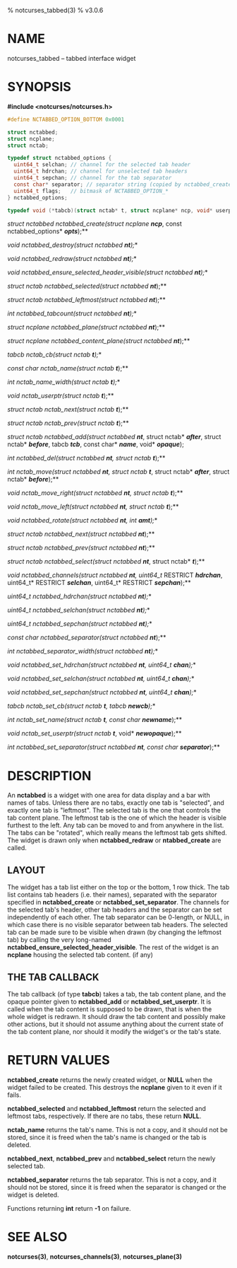 % notcurses_tabbed(3)
% v3.0.6

# NAME

notcurses_tabbed – tabbed interface widget

# SYNOPSIS

**#include <notcurses/notcurses.h>**

```c
#define NCTABBED_OPTION_BOTTOM 0x0001

struct nctabbed;
struct ncplane;
struct nctab;

typedef struct nctabbed_options {
  uint64_t selchan; // channel for the selected tab header
  uint64_t hdrchan; // channel for unselected tab headers
  uint64_t sepchan; // channel for the tab separator
  const char* separator; // separator string (copied by nctabbed_create())
  uint64_t flags;   // bitmask of NCTABBED_OPTION_*
} nctabbed_options;

typedef void (*tabcb)(struct nctab* t, struct ncplane* ncp, void* userptr);
```

**struct nctabbed* nctabbed_create(struct ncplane* ***ncp***, const nctabbed_options* ***opts***);**

**void nctabbed_destroy(struct nctabbed* ***nt***);**

**void nctabbed_redraw(struct nctabbed* ***nt***);**

**void nctabbed_ensure_selected_header_visible(struct nctabbed* ***nt***);**

**struct nctab* nctabbed_selected(struct nctabbed* ***nt***);**

**struct nctab* nctabbed_leftmost(struct nctabbed* ***nt***);**

**int nctabbed_tabcount(struct nctabbed* ***nt***);**

**struct ncplane* nctabbed_plane(struct nctabbed* ***nt***);**

**struct ncplane* nctabbed_content_plane(struct nctabbed* ***nt***);**

**tabcb nctab_cb(struct nctab* ***t***);**

**const char* nctab_name(struct nctab* ***t***);**

**int nctab_name_width(struct nctab* ***t***);**

**void* nctab_userptr(struct nctab* ***t***);**

**struct nctab* nctab_next(struct nctab* ***t***);**

**struct nctab* nctab_prev(struct nctab* ***t***);**

**struct nctab* nctabbed_add(struct nctabbed* ***nt***, struct nctab* ***after***, struct nctab* ***before***, tabcb ***tcb***, const char* ***name***, void* ***opaque***);

**int nctabbed_del(struct nctabbed* ***nt***, struct nctab* ***t***);**

**int nctab_move(struct nctabbed* ***nt***, struct nctab* ***t***, struct nctab* ***after***,
                   struct nctab* ***before***);**

**void nctab_move_right(struct nctabbed* ***nt***, struct nctab* ***t***);**

**void nctab_move_left(struct nctabbed* ***nt***, struct nctab* ***t***);**

**void nctabbed_rotate(struct nctabbed* ***nt***, int ***amt***);**

**struct nctab* nctabbed_next(struct nctabbed* ***nt***);**

**struct nctab* nctabbed_prev(struct nctabbed* ***nt***);**

**struct nctab* nctabbed_select(struct nctabbed* ***nt***, struct nctab* ***t***);**

**void nctabbed_channels(struct nctabbed* ***nt***, uint64_t* RESTRICT ***hdrchan***, uint64_t* RESTRICT ***selchan***, uint64_t* RESTRICT ***sepchan***);**

**uint64_t nctabbed_hdrchan(struct nctabbed* ***nt***);**

**uint64_t nctabbed_selchan(struct nctabbed* ***nt***);**

**uint64_t nctabbed_sepchan(struct nctabbed* ***nt***);**

**const char* nctabbed_separator(struct nctabbed* ***nt***);**

**int nctabbed_separator_width(struct nctabbed* ***nt***);**

**void nctabbed_set_hdrchan(struct nctabbed* ***nt***, uint64_t ***chan***);**

**void nctabbed_set_selchan(struct nctabbed* ***nt***, uint64_t ***chan***);**

**void nctabbed_set_sepchan(struct nctabbed* ***nt***, uint64_t ***chan***);**

**tabcb nctab_set_cb(struct nctab* ***t***, tabcb ***newcb***);**

**int nctab_set_name(struct nctab* ***t***, const char* ***newname***);**

**void* nctab_set_userptr(struct nctab* ***t***, void* ***newopaque***);**

**int nctabbed_set_separator(struct nctabbed* ***nt***, const char* ***separator***);**

# DESCRIPTION

An **nctabbed** is a widget with one area for data display and a bar with
names of tabs. Unless there are no tabs, exactly one tab is "selected", and
exactly one tab is "leftmost". The selected tab is the one that controls
the tab content plane. The leftmost tab is the one of which the header is
visible furthest to the left. Any tab can be moved to and from anywhere in the
list. The tabs can be "rotated", which really means the leftmost tab gets
shifted. The widget is drawn only when **nctabbed_redraw** or **ntabbed_create**
are called.

## LAYOUT

The widget has a tab list either on the top or the bottom, 1 row thick. The tab
list contains tab headers (i.e. their names), separated with the separator
specified in **nctabbed_create** or **nctabbed_set_separator**. The channels
for the selected tab's header, other tab headers and the separator can be
set independently of each other. The tab separator can be 0-length, or NULL,
in which case there is no visible separator between tab headers. The selected
tab can be made sure to be visible when drawn (by changing the leftmost tab)
by calling the very long-named **nctabbed_ensure_selected_header_visible**.
The rest of the widget is an **ncplane** housing the selected tab content. (if any)

## THE TAB CALLBACK

The tab callback (of type **tabcb**) takes a tab, the tab content plane, and
the opaque pointer given to **nctabbed_add** or **nctabbed_set_userptr**.
It is called when the tab content is supposed to be drawn, that is when
the whole widget is redrawn. It should draw the tab content and possibly
make other actions, but it should not assume anything about the current state
of the tab content plane, nor should it modify the widget's or the tab's state.

# RETURN VALUES

**nctabbed_create** returns the newly created widget, or **NULL** when the widget
failed to be created. This destroys the **ncplane** given to it even if it fails.

**nctabbed_selected** and **nctabbed_leftmost** return the selected and
leftmost tabs, respectively. If there are no tabs, these return **NULL**.

**nctab_name** returns the tab's name. This is not a copy, and it should not be
stored, since it is freed when the tab's name is changed or the tab is deleted.

**nctabbed_next**, **nctabbed_prev** and **nctabbed_select** return the newly
selected tab.

**nctabbed_separator** returns the tab separator. This is not a copy, and it
should not be stored, since it is freed when the separator is changed or the
widget is deleted.

Functions returning **int** return **-1** on failure.

# SEE ALSO

**notcurses(3)**,
**notcurses_channels(3)**,
**notcurses_plane(3)**
